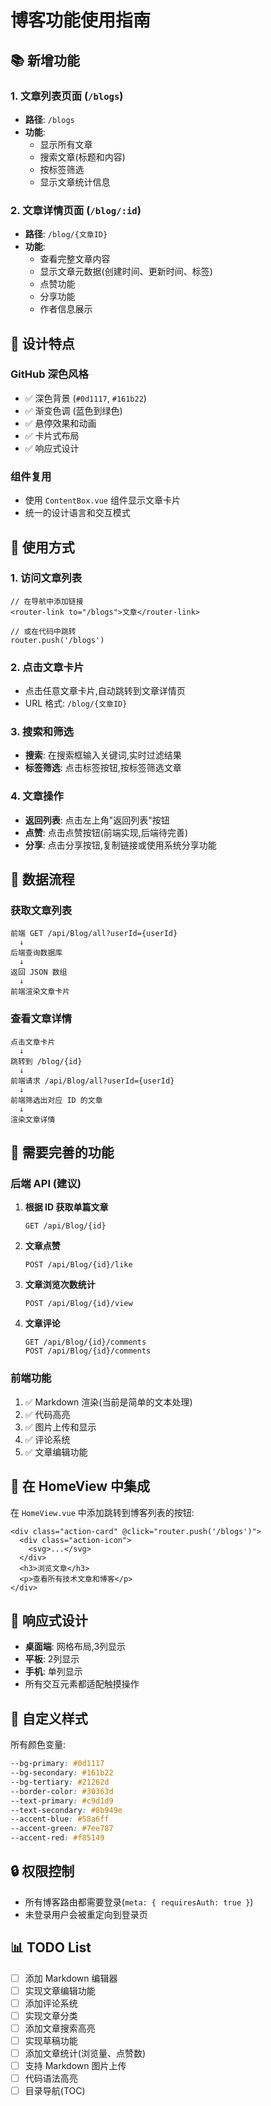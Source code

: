 # 博客功能使用指南

## 📚 新增功能

### 1. 文章列表页面 (`/blogs`)
- **路径**: `/blogs`
- **功能**:
  - 显示所有文章
  - 搜索文章(标题和内容)
  - 按标签筛选
  - 显示文章统计信息

### 2. 文章详情页面 (`/blog/:id`)
- **路径**: `/blog/{文章ID}`
- **功能**:
  - 查看完整文章内容
  - 显示文章元数据(创建时间、更新时间、标签)
  - 点赞功能
  - 分享功能
  - 作者信息展示

## 🎨 设计特点

### GitHub 深色风格
- ✅ 深色背景 (`#0d1117`, `#161b22`)
- ✅ 渐变色调 (蓝色到绿色)
- ✅ 悬停效果和动画
- ✅ 卡片式布局
- ✅ 响应式设计

### 组件复用
- 使用 `ContentBox.vue` 组件显示文章卡片
- 统一的设计语言和交互模式

## 🚀 使用方式

### 1. 访问文章列表
```vue
// 在导航中添加链接
<router-link to="/blogs">文章</router-link>

// 或在代码中跳转
router.push('/blogs')
```

### 2. 点击文章卡片
- 点击任意文章卡片,自动跳转到文章详情页
- URL 格式: `/blog/{文章ID}`

### 3. 搜索和筛选
- **搜索**: 在搜索框输入关键词,实时过滤结果
- **标签筛选**: 点击标签按钮,按标签筛选文章

### 4. 文章操作
- **返回列表**: 点击左上角"返回列表"按钮
- **点赞**: 点击点赞按钮(前端实现,后端待完善)
- **分享**: 点击分享按钮,复制链接或使用系统分享功能

## 📝 数据流程

### 获取文章列表
```
前端 GET /api/Blog/all?userId={userId}
  ↓
后端查询数据库
  ↓
返回 JSON 数组
  ↓
前端渲染文章卡片
```

### 查看文章详情
```
点击文章卡片
  ↓
跳转到 /blog/{id}
  ↓
前端请求 /api/Blog/all?userId={userId}
  ↓
前端筛选出对应 ID 的文章
  ↓
渲染文章详情
```

## 🔧 需要完善的功能

### 后端 API (建议)
1. **根据 ID 获取单篇文章**
   ```
   GET /api/Blog/{id}
   ```

2. **文章点赞**
   ```
   POST /api/Blog/{id}/like
   ```

3. **文章浏览次数统计**
   ```
   POST /api/Blog/{id}/view
   ```

4. **文章评论**
   ```
   GET /api/Blog/{id}/comments
   POST /api/Blog/{id}/comments
   ```

### 前端功能
1. ✅ Markdown 渲染(当前是简单的文本处理)
2. ✅ 代码高亮
3. ✅ 图片上传和显示
4. ✅ 评论系统
5. ✅ 文章编辑功能

## 🎯 在 HomeView 中集成

在 `HomeView.vue` 中添加跳转到博客列表的按钮:

```vue
<div class="action-card" @click="router.push('/blogs')">
  <div class="action-icon">
    <svg>...</svg>
  </div>
  <h3>浏览文章</h3>
  <p>查看所有技术文章和博客</p>
</div>
```

## 📱 响应式设计

- **桌面端**: 网格布局,3列显示
- **平板**: 2列显示
- **手机**: 单列显示
- 所有交互元素都适配触摸操作

## 🎨 自定义样式

所有颜色变量:
```css
--bg-primary: #0d1117
--bg-secondary: #161b22
--bg-tertiary: #21262d
--border-color: #30363d
--text-primary: #c9d1d9
--text-secondary: #8b949e
--accent-blue: #58a6ff
--accent-green: #7ee787
--accent-red: #f85149
```

## 🔒 权限控制

- 所有博客路由都需要登录(`meta: { requiresAuth: true }`)
- 未登录用户会被重定向到登录页

## 📊 TODO List

- [ ] 添加 Markdown 编辑器
- [ ] 实现文章编辑功能
- [ ] 添加评论系统
- [ ] 实现文章分类
- [ ] 添加文章搜索高亮
- [ ] 实现草稿功能
- [ ] 添加文章统计(浏览量、点赞数)
- [ ] 支持 Markdown 图片上传
- [ ] 代码语法高亮
- [ ] 目录导航(TOC)
